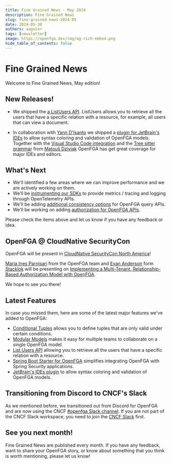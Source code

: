 ```yaml
---
title: Fine Grained News - May 2024
description: Fine Grained News
slug: fine-grained-news-2024-05
date: 2024-05-30
authors: aaguiar
tags: [newsletter]
image: https://openfga.dev/img/og-rich-embed.png
hide_table_of_contents: false
---
```

# Fine Grained News

Welcome to Fine Grained News, May edition!

## New Releases!

- We shipped the [a ListUsers API](https://openfga.dev/blog/list-users-announcement). ListUsers allows you to retrieve all the users that have a specific relation with a resource, for example, all users that can view a document. 

- In collaboration with [Yann D'Isanto](https://github.com/yann-disanto) we shipped a [plugin for JetBrain's IDEs](https://plugins.jetbrains.com/plugin/24394-openfga) to allow syntax coloring and validation of OpenFGA models. Together with the [Visual Studio Code integration](https://marketplace.visualstudio.com/items?itemName=openfga.openfga-vscode) and the [Tree sitter grammar](https://github.com/matoous/tree-sitter-fga) from [Matouš Dzivjak](https://github.com/matoous/) OpenFGA has get great coverage for major IDEs and editors.

## What's Next

- We'll identified a few areas where we can improve performance and we are actively working on them.
- We'll be [instrumenting our SDKs](https://github.com/openfga/roadmap/issues/41) to provide metrics / tracing and logging through OpenTelemetry APIs.
- We'll be adding [additional consistency options](https://github.com/openfga/roadmap/issues/54) for OpenFGA query APIs.
- We'll be working on adding [authorization for OpenFGA APIs](https://github.com/openfga/roadmap/issues/30).

Please check the items above and let us know if you have any feedback or idea.

## OpenFGA @ CloudNative SecurityCon

OpenFGA will be present in [CloudNative SecurityCon North America](https://events.linuxfoundation.org/cloudnativesecuritycon-north-america/)! 

[Maria Ines Parnisari](https://github.com/miparnisari) from the OpenFGA team and [Evan Anderson](https://github.com/evankanderson) form [Stacklok](https://stacklok.com/) will be presenting on [Implementing a Multi-Tenant, Relationship-Based Authorization Model with OpenFGA](
https://cloudnativesecurityconna24.sched.com/event/1dCVn/implementing-a-multi-tenant-relationship-based-authorization-model-with-openfga-evan-anderson-stacklok-maria-ines-parnisari-okta). 

We hope to see you there!

## Latest Features

In case you missed them, here are some of the latest major features we've added to OpenFGA:

- [Conditional Tuples](https://openfga.dev/blog/conditional-tuples-announcement) allows you to define tuples that are only valid under certain conditions.
- [Modular Models](https://openfga.dev/blog/modular-models-announcement) makes it easy for multiple teams to collaborate on a single OpenFGA model.
- [List Users API](https://openfga.dev/blog/list-users-announcement) allowing you to retrieve all the users that have a specific relation with a resource.
- [Spring Boot Starter for OpenFGA](https://github.com/openfga/spring-boot-starter) simplifies integrating OpenFGA with Spring Security applications.
- [JetBrain's IDEs plugin](https://plugins.jetbrains.com/plugin/24394-openfga) to allow syntax coloring and validation of OpenFGA models.

## Transitioning from Discord to CNCF's Slack

As we mentioned before, we transitioned out from Discord for OpenFGA and are now using the CNCF [#openfga Slack channel](https://cloud-native.slack.com/archives/C06G1NNH47N). If you are not part of the CNCF Slack workspace, you need to join the [CNCF Slack](https://slack.cncf.io) first.

## See you next month!

Fine Grained News are published every month. If you have any feedback, want to share your OpenFGA story, or know about something that you think is worth mentioning, please let us know!
